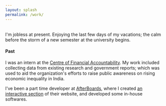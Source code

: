 ```yaml
---
layout: splash
permalink: /work/
---
```

<br>
I'm jobless at present. Enjoying the last few days of my vacations; the calm before the storm of a new semester at the university begins.

#### Past

I was an intern at the [Centre of Financial Accountability](https://www.cenfa.org).
My work included collecting data from existing research and government reports; which was used to aid the organization's efforts to raise public awareness on rising economic inequality in India. 

I've been a part time developer at [AfterBoards](https://www.afterboards.in), where I created [an interactive section](https://www.afterboards.in/flashcards) of their website, and developed some in-house softwares.